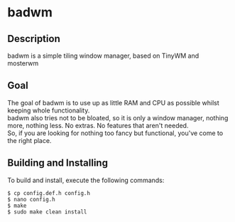 # badwm

## Description  
badwm is a simple tiling window manager, based on TinyWM and mosterwm

## Goal
The goal of badwm is to use up as little RAM and CPU as possible whilst keeping whole functionality.  
badwm also tries not to be bloated, so it is only a window manager, nothing more, nothing less. No extras. No features that aren't needed.  
So, if you are looking for nothing too fancy but functional, you've come to the right place.

## Building and Installing
To build and install, execute the following commands:  
```
$ cp config.def.h config.h
$ nano config.h
$ make
$ sudo make clean install
```
